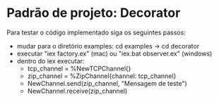 # Padrão de projeto: Decorator

Para testar o código implementado siga os seguintes passos:

* mudar para o diretório examples: cd examples -> cd decorator
* executar "iex factory.ex" (mac) ou "iex.bat observer.ex" (windows)
* dentro do iex executar:
  * tcp_channel = %NewTCPChannel{}
  * zip_channel = %ZipChannel{channel: tcp_channel}
  * NewChannel.send(zip_channel, "Mensagem de teste")
  * NewChannel.receive(zip_channel)
